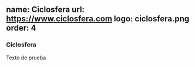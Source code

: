 name: Ciclosfera
url: https://www.ciclosfera.com
logo: ciclosfera.png
order: 4
----
### Ciclosfera

Texto de prueba
